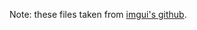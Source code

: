 Note: these files taken from [imgui's github](https://github.com/ocornut/imgui/tree/master/backends).